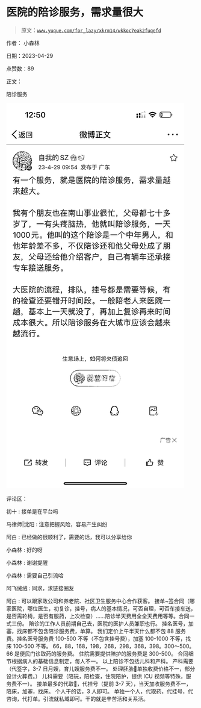 # 医院的陪诊服务，需求量很大

> 原文：[`www.yuque.com/for_lazy/xkrm14/wkkoc7eak2fuqefd`](https://www.yuque.com/for_lazy/xkrm14/wkkoc7eak2fuqefd)

作者： 小森林

日期：2023-04-29

点赞数：89

正文：

陪诊服务

![](img/7466e832edf3cb71c580f18e6e19f9f5.png)

评论区：

初十 : 接单是在平台吗

马律师|沈阳 : 注意把握风险，容易产生纠纷

阿白 : 已经做的很顺利了，需要的话，我可以分享给你

小森林 : 好的呀

小森林 : 谢谢提醒

小森林 : 需要自己引流哈

阿飞绒绒 : 同求，求链接圈友

阿白 : 可以跟家政公司和养老院、社区卫生服务中心合作获客。 接单~签合同（哪家医院，哪位医生，初复诊，挂号，病人的基本情况，可否自理，可否车接车送，是否需轮椅，是否有服药，上次检查）……陪诊半天费用全全天费用等等。合同一式三份。 陪诊的工作人员前期自己去，医院的医护人员兼职也行。 挂名医号，加塞，找床都不包含陪诊服务费，单算。 我们定价上午半天什么都不包 88 服务费。挂名医号服务费 100-500 不等（不包含挂号费），加塞 100-1000 不等，找床 100-500 不等。 66，88，168，198，268，298，368，398。300～500。 66 是便民门诊取药的服务费。 住院需要提供陪护的服务费是 300-500。 合同细节根据病人的基础信息制定，每人不一。 以上陪诊不包括儿科和产科。 产科需要（代签字，3-7 日月嫂，育儿嫂服务费不一。 处理胚胎🙏单独收费价格不一，部分设计火葬费。） 儿科需要（陪玩，陪检查，住院陪护，提供 ICU 视频等特殊，服务费不一）。 接单最多的代取💊，代挂号（提前 3-7 天），当天加收服务费不一，陪床，加塞，找床。 个人干的话，3 人即可。 单独一个人，代取药，代挂号，代咨询，代打单。引流就私域即可。干的就是辛苦活和关系活。



